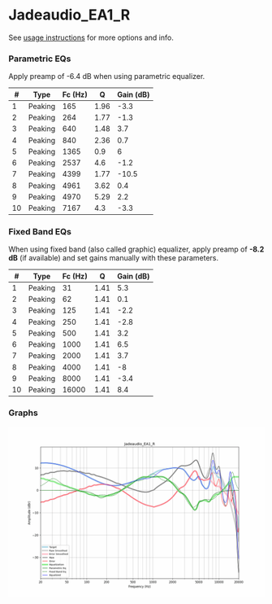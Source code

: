 # Jadeaudio_EA1_R
See [usage instructions](https://github.com/jaakkopasanen/AutoEq#usage) for more options and info.

### Parametric EQs
Apply preamp of -6.4 dB when using parametric equalizer.

|   # | Type    |   Fc (Hz) |    Q |   Gain (dB) |
|-----|---------|-----------|------|-------------|
|   1 | Peaking |       165 | 1.96 |        -3.3 |
|   2 | Peaking |       264 | 1.77 |        -1.3 |
|   3 | Peaking |       640 | 1.48 |         3.7 |
|   4 | Peaking |       840 | 2.36 |         0.7 |
|   5 | Peaking |      1365 | 0.9  |         6   |
|   6 | Peaking |      2537 | 4.6  |        -1.2 |
|   7 | Peaking |      4399 | 1.77 |       -10.5 |
|   8 | Peaking |      4961 | 3.62 |         0.4 |
|   9 | Peaking |      4970 | 5.29 |         2.2 |
|  10 | Peaking |      7167 | 4.3  |        -3.3 |

### Fixed Band EQs
When using fixed band (also called graphic) equalizer, apply preamp of **-8.2 dB** (if available) and set gains manually with these parameters.

|   # | Type    |   Fc (Hz) |    Q |   Gain (dB) |
|-----|---------|-----------|------|-------------|
|   1 | Peaking |        31 | 1.41 |         5.3 |
|   2 | Peaking |        62 | 1.41 |         0.1 |
|   3 | Peaking |       125 | 1.41 |        -2.2 |
|   4 | Peaking |       250 | 1.41 |        -2.8 |
|   5 | Peaking |       500 | 1.41 |         3.2 |
|   6 | Peaking |      1000 | 1.41 |         6.5 |
|   7 | Peaking |      2000 | 1.41 |         3.7 |
|   8 | Peaking |      4000 | 1.41 |        -8   |
|   9 | Peaking |      8000 | 1.41 |        -3.4 |
|  10 | Peaking |     16000 | 1.41 |         8.4 |

### Graphs
![](./Jadeaudio_EA1_R.png)
